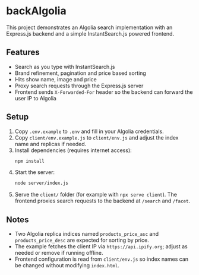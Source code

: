 # backAlgolia

This project demonstrates an Algolia search implementation with an Express.js backend and a simple InstantSearch.js powered frontend.

## Features

- Search as you type with InstantSearch.js
- Brand refinement, pagination and price based sorting
- Hits show name, image and price
- Proxy search requests through the Express.js server
- Frontend sends `X-Forwarded-For` header so the backend can forward the user IP to Algolia

## Setup

1. Copy `.env.example` to `.env` and fill in your Algolia credentials.
2. Copy `client/env.example.js` to `client/env.js` and adjust the index name and replicas if needed.
3. Install dependencies (requires internet access):
   ```bash
   npm install
   ```
4. Start the server:
   ```bash
   node server/index.js
   ```
5. Serve the `client/` folder (for example with `npx serve client`). The frontend proxies search requests to the backend at `/search` and `/facet`.

## Notes

- Two Algolia replica indices named `products_price_asc` and `products_price_desc` are expected for sorting by price.
- The example fetches the client IP via `https://api.ipify.org`; adjust as needed or remove if running offline.
- Frontend configuration is read from `client/env.js` so index names can be changed without modifying `index.html`.

